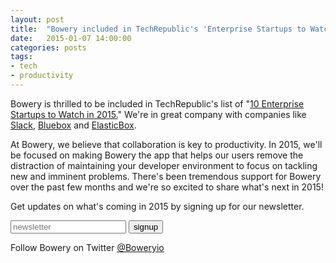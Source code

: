 ```yaml
---
layout: post
title:  "Bowery included in TechRepublic's 'Enterprise Startups to Watch in 2015'"
date:   2015-01-07 14:00:00
categories: posts
tags:
- tech
- productivity
---
```


Bowery is thrilled to be included in TechRepublic's list of "[10 Enterprise Startups to Watch in 2015.](http://www.techrepublic.com/article/10-enterprise-startups-to-watch-in-2015/)" We're in great company with companies like [Slack](https://slack.com/), [Bluebox](https://bluebox.com/) and [ElasticBox](https://elasticbox.com/). 

At Bowery, we believe that collaboration is key to productivity. In 2015, we'll be focused on making Bowery the app that helps our users remove the distraction of maintaining your developer environment to focus on tackling new and imminent problems. There's been tremendous support for Bowery over the past few months and we're so excited to share what's next in 2015! 

Get updates on what's coming in 2015 by signing up for our newsletter. 	

<div> 
<form action="https://formkeep.com/f/a9d9bd96ce41" method="POST" class="subscribe">
      <span class="cover email-cover"></span>
      <input class="email-submit" type="email" name="email" placeholder="newsletter" required="">
      <span class="cover submit-cover"></span>
      <input type="submit" value="signup">
    </form>
</span>
</div>

Follow Bowery on Twitter [@Boweryio](https://twitter.com/boweryio)
	
	



